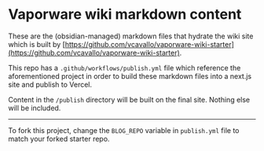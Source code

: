 # Vaporware wiki markdown content

These are the (obsidian-managed) markdown files that hydrate the wiki site
which is built by [https://github.com/vcavallo/vaporware-wiki-starter](https://github.com/vcavallo/vaporware-wiki-starter).

This repo has a `.github/workflows/publish.yml` file which reference the aforementioned
project in order to build these markdown files into a next.js site and publish
to Vercel.

Content in the `/publish` directory will be built on the final site. Nothing else will be included.

---

To fork this project, change the `BLOG_REPO` variable in `publish.yml` file to
match your forked starter repo.
